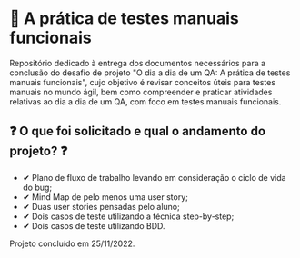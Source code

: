 # 📑 A prática de testes manuais funcionais

Repositório dedicado à entrega dos documentos necessários para a conclusão do desafio de projeto "O dia a dia de um QA: A prática de testes manuais funcionais", cujo objetivo é revisar conceitos úteis para testes manuais no mundo ágil, bem como compreender e praticar atividades relativas ao dia a dia de um QA, com foco em testes manuais funcionais.

## ❓ O que foi solicitado e qual o andamento do projeto? ❓
 - ✔ Plano de fluxo de trabalho levando em consideração o ciclo de vida do bug;
 - ✔ Mind Map de pelo menos uma user story;
 - ✔ Duas user stories pensadas pelo aluno;
 - ✔ Dois casos de teste utilizando a técnica step-by-step;
 - ✔ Dois casos de teste utilizando BDD.
 
 Projeto concluído em 25/11/2022.

